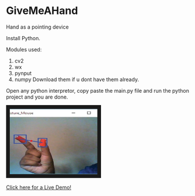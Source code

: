 # GiveMeAHand
Hand as a pointing device

Install Python.

Modules used:
   1. cv2
   2. wx
   3. pynput
   4. numpy
         Download them if u dont have them already.
         
         
 Open any python interpretor, copy paste the main.py file and run the python project
 and you are done.
         

 
 <a href=" https://www.youtube.com/watch?v=qSUOTEljs_Y&ab_channel=KreativeKorner" target="_blank"><img src="https://github.com/akill-coder/Give_Me_A_Hand/blob/main/Mouse-Movement-Open-Gesture_Q320.jpg" 
alt="IMAGE ALT TEXT HERE" width="240" height="180" border="10" /></a>
  


[Click here for a Live Demo!](https://www.youtube.com/watch?v=qSUOTEljs_Y&ab_channel=KreativeKorner)
  
